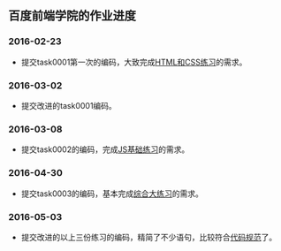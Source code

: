 ## 百度前端学院的作业进度

### 2016-02-23
- 提交task0001第一次的编码，大致完成[HTML和CSS练习](https://github.com/baidu-ife/ife/tree/master/2015_spring/task/task0001)的需求。

### 2016-03-02
- 提交改进的task0001编码。

### 2016-03-08
- 提交task0002的编码，完成[JS基础练习](https://github.com/baidu-ife/ife/tree/master/2015_spring/task/task0002)的需求。

### 2016-04-30
- 提交task0003的编码，基本完成[综合大练习](https://github.com/baidu-ife/ife/tree/master/2015_spring/task/task0003)的需求。

### 2016-05-03
- 提交改进的以上三份练习的编码，精简了不少语句，比较符合[代码规范](https://github.com/ecomfe/spec)了。
